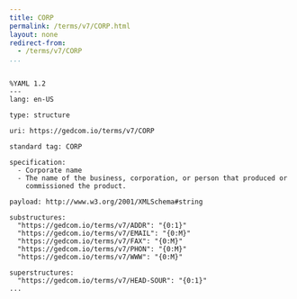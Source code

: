 ```yaml
---
title: CORP
permalink: /terms/v7/CORP.html
layout: none
redirect-from:
  - /terms/v7/CORP
...
```


```

%YAML 1.2
---
lang: en-US

type: structure

uri: https://gedcom.io/terms/v7/CORP

standard tag: CORP

specification:
  - Corporate name
  - The name of the business, corporation, or person that produced or
    commissioned the product.

payload: http://www.w3.org/2001/XMLSchema#string

substructures:
  "https://gedcom.io/terms/v7/ADDR": "{0:1}"
  "https://gedcom.io/terms/v7/EMAIL": "{0:M}"
  "https://gedcom.io/terms/v7/FAX": "{0:M}"
  "https://gedcom.io/terms/v7/PHON": "{0:M}"
  "https://gedcom.io/terms/v7/WWW": "{0:M}"

superstructures:
  "https://gedcom.io/terms/v7/HEAD-SOUR": "{0:1}"
...

```
